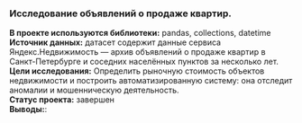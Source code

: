 ### Исследование объявлений о продаже квартир.
**В проекте используются библиотеки:** pandas, collections, datetime\
**Источник данных:** датасет содержит данные сервиса Яндекс.Недвижимость — архив объявлений о продаже квартир в Санкт-Петербурге и соседних населённых пунктов за несколько лет.\
**Цели исследования:** Определить рыночную стоимость объектов недвижимости и построить автоматизированную систему: она отследит аномалии и мошенническую деятельность.\
**Статус проекта:** завершен\
**Выводы:**:
